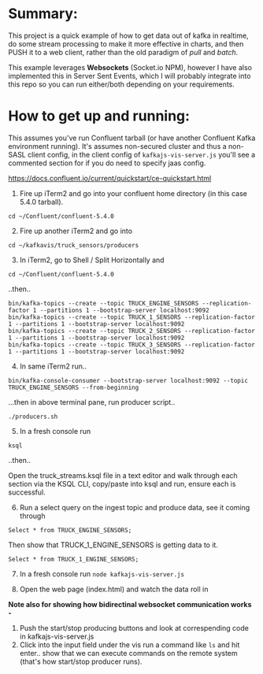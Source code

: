 # Summary:

This project is a quick example of how to get data out of kafka in realtime, do some stream processing to make it more effective in charts, and then PUSH it to a web client, rather than the old paradigm of *pull* and *batch*. 

This example leverages __Websockets__ (Socket.io NPM), however I have also implemented this in Server Sent Events, which I will probably integrate into this repo so you can run either/both depending on your requirements.



# How to get up and running:

This assumes you've run Confluent tarball (or have another Confluent Kafka environment running). It's assumes non-secured cluster and thus a non-SASL client config, in the client config of `kafkajs-vis-server.js` you'll see a commented section for if you do need to specify jaas config. 

https://docs.confluent.io/current/quickstart/ce-quickstart.html

1. Fire up iTerm2 and go into your confluent home directory (in this case 5.4.0 tarball).

```cd ~/Confluent/confluent-5.4.0```


2. Fire up another iTerm2 and go into 

```cd ~/kafkavis/truck_sensors/producers```

3. In iTerm2, go to Shell / Split Horizontally and

```cd ~/Confluent/confluent-5.4.0```

..then..

```
bin/kafka-topics --create --topic TRUCK_ENGINE_SENSORS --replication-factor 1 --partitions 1 --bootstrap-server localhost:9092
bin/kafka-topics --create --topic TRUCK_1_SENSORS --replication-factor 1 --partitions 1 --bootstrap-server localhost:9092
bin/kafka-topics --create --topic TRUCK_2_SENSORS --replication-factor 1 --partitions 1 --bootstrap-server localhost:9092
bin/kafka-topics --create --topic TRUCK_3_SENSORS --replication-factor 1 --partitions 1 --bootstrap-server localhost:9092
```

4. In same iTerm2 run..

```bin/kafka-console-consumer --bootstrap-server localhost:9092 --topic TRUCK_ENGINE_SENSORS --from-beginning```

…then in above terminal pane, run producer script..

```./producers.sh```

5. In a fresh console run 

```ksql```

..then..

Open the truck_streams.ksql file in a text editor and walk through each section via the KSQL CLI, copy/paste into ksql and run, ensure each is successful.

6. Run a select query on the ingest topic and produce data, see it coming through

```Select * from TRUCK_ENGINE_SENSORS;```

Then show that TRUCK_1_ENGINE_SENSORS is getting data to it.

```Select * from TRUCK_1_ENGINE_SENSORS;```

7. In a fresh console run 
```node kafkajs-vis-server.js```

8. Open the web page (index.html) and watch the data roll in



<b>Note also for showing how bidirectinal websocket communication works - </b>

1. Push the start/stop producing buttons and look at correspending code in kafkajs-vis-server.js 
2. Click into the input field under the vis run a command like `ls` and hit enter.. show that we can execute commands on the remote system (that's how start/stop producer runs). 
